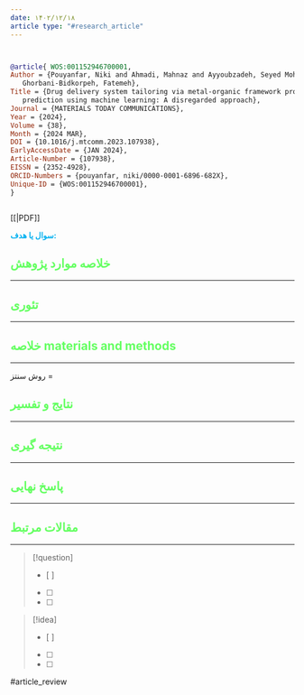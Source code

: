 ```yaml
---
date: ۱۴۰۲/۱۲/۱۸
article type: "#research_article"
---
```


```bibtex


@article{ WOS:001152946700001,
Author = {Pouyanfar, Niki and Ahmadi, Mahnaz and Ayyoubzadeh, Seyed Mohammad and
   Ghorbani-Bidkorpeh, Fatemeh},
Title = {Drug delivery system tailoring via metal-organic framework property
   prediction using machine learning: A disregarded approach},
Journal = {MATERIALS TODAY COMMUNICATIONS},
Year = {2024},
Volume = {38},
Month = {2024 MAR},
DOI = {10.1016/j.mtcomm.2023.107938},
EarlyAccessDate = {JAN 2024},
Article-Number = {107938},
EISSN = {2352-4928},
ORCID-Numbers = {pouyanfar, niki/0000-0001-6896-682X},
Unique-ID = {WOS:001152946700001},
}



```

[[|PDF]]

**<span style="color:#00b0f0">سوال یا هدف:</span>**



## <span style="color:#64ff61">خلاصه موارد پژوهش</span>
---

## <span style="color:#64ff61">تئوری</span>
---



## <span style="color:#64ff61">خلاصه materials and methods</span>
---

روش سنتز = 



## <span style="color:#64ff61"> نتایج و تفسیر</span>
---



## <span style="color:#64ff61">نتیجه گیری</span>
---



## <span style="color:#64ff61">پاسخ نهایی</span>
---




## <span style="color:#64ff61">مقالات مرتبط</span>
---





> [!question] 
>- [ ] 
>- [ ]  
>- [ ] 


> [!idea] 
> - [ ] 
>- [ ] 
>- [ ] 



#article_review
